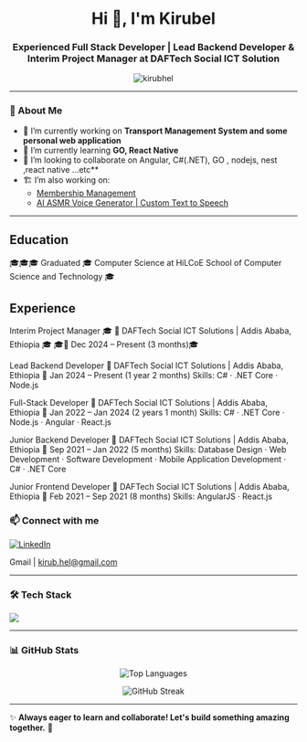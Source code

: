 <h1 align="center">Hi 👋, I'm Kirubel</h1>
<h3 align="center">Experienced Full Stack Developer | Lead Backend Developer & Interim Project Manager at DAFTech Social ICT Solution</h3>

<p align="center">
  <img src="https://komarev.com/ghpvc/?username=kirubhel&label=Profile%20views&color=0e75b6&style=flat" alt="kirubhel" />
</p>



---

### 🚀 About Me  
- 🔭 I’m currently working on **Transport Management System and some personal web application**  
- 🌱 I’m currently learning **GO, React Native**
- 👯 I’m looking to collaborate on Angular, C#(.NET), GO , nodejs, nest ,react native ...etc** 
- 🏗️ I’m also working on:  
  - [Membership Management](https://abizeermembership.com/)  
  - [AI ASMR Voice Generator | Custom Text to Speech](https://www.asmrtts.com/)  

---

## Education
🎓🎓🎓 Graduated 🎓 Computer Science at HiLCoE School of Computer Science and Technology 🎓

## Experience

Interim Project Manager
🎓 📍 DAFTech Social ICT Solutions | Addis Ababa, Ethiopia 🎓
🎓📅 Dec 2024 – Present (3 months)🎓

Lead Backend Developer
📍 DAFTech Social ICT Solutions | Addis Ababa, Ethiopia
📅 Jan 2024 – Present (1 year 2 months)
Skills: C# · .NET Core · Node.js

Full-Stack Developer
📍 DAFTech Social ICT Solutions | Addis Ababa, Ethiopia
📅 Jan 2022 – Jan 2024 (2 years 1 month)
Skills: C# · .NET Core · Node.js · Angular · React.js

Junior Backend Developer
📍 DAFTech Social ICT Solutions | Addis Ababa, Ethiopia
📅 Sep 2021 – Jan 2022 (5 months)
Skills: Database Design · Web Development · Software Development · Mobile Application Development · C# · .NET Core

Junior Frontend Developer
📍 DAFTech Social ICT Solutions | Addis Ababa, Ethiopia
📅 Feb 2021 – Sep 2021 (8 months)
Skills: AngularJS · React.js


### 📫 Connect with me  
<p align="left">
  <a href="https://linkedin.com/in/kirubel-gizaw-b8bab1244/" target="_blank">
    <img src="https://img.shields.io/badge/LinkedIn-0077B5?style=for-the-badge&logo=linkedin&logoColor=white" alt="LinkedIn"/>
  </a>
</p>

Gmail | kirub.hel@gmail.com 

---

### 🛠️ Tech Stack  
<p align="left">
  <img src="https://skillicons.dev/icons?i=angular,react,nextjs,typescript,javascript,html,css,tailwind,bootstrap,nodejs,nestjs,python,cs,dotnet,postgres,mysql,mongodb,firebase,azure,docker" />
</p>

---

### 📊 GitHub Stats  
<p align="center">
  <img src="https://github-readme-stats.vercel.app/api/top-langs/?username=kirubhel&layout=compact&theme=radical" alt="Top Languages"/>
</p>

<p align="center">
  <img src="https://github-readme-streak-stats.herokuapp.com/?user=kirubhel&theme=radical" alt="GitHub Streak"/>
</p>


---

✨ **Always eager to learn and collaborate! Let's build something amazing together.** 🚀
